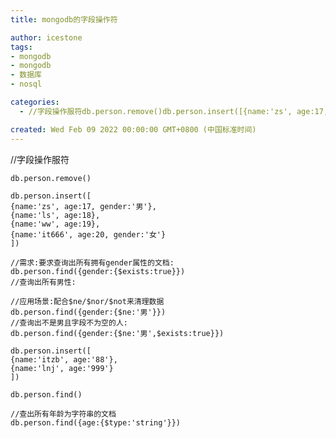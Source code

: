 ```yaml
---
title: mongodb的字段操作符

author: icestone
tags:
- mongodb
- mongodb
- 数据库
- nosql

categories:  
  - //字段操作服符db.person.remove()db.person.insert([{name:'zs', age:17, gender:'男'},{name:'ls', age:18},{name:'ww', age:19},{name:'it666', age:20, gender:'女'}])//需求:要求查询出所有拥有gender属性的文档:db.person.find({gender:{$exists:true}})//查询出所有男性://应用场景:配合$ne/$n  

created: Wed Feb 09 2022 00:00:00 GMT+0800 (中国标准时间)
---
```

//字段操作服符

    db.person.remove()
    
    db.person.insert([
    {name:'zs', age:17, gender:'男'},
    {name:'ls', age:18},
    {name:'ww', age:19},
    {name:'it666', age:20, gender:'女'}
    ])
    
    //需求:要求查询出所有拥有gender属性的文档:
    db.person.find({gender:{$exists:true}})
    //查询出所有男性:
    
    //应用场景:配合$ne/$nor/$not来清理数据
    db.person.find({gender:{$ne:'男'}})
    //查询出不是男且字段不为空的人:
    db.person.find({gender:{$ne:'男',$exists:true}})
    
    db.person.insert([
    {name:'itzb', age:'88'},
    {name:'lnj', age:'999'}
    ])
    
    db.person.find()
    
    //查出所有年龄为字符串的文档
    db.person.find({age:{$type:'string'}})
